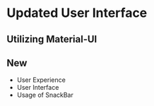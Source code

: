 # Updated User Interface

## Utilizing Material-UI

## New
* User Experience
* User Interface
* Usage of SnackBar
